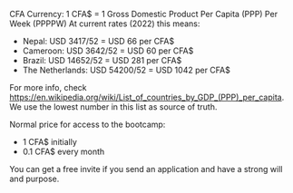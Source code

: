 CFA Currency: 1 CFA$ = 1 Gross Domestic Product Per Capita (PPP) Per Week (PPPPW)
At current rates (2022) this means:

- Nepal: USD 3417/52 = USD 66 per CFA$
- Cameroon: USD 3642/52 = USD 60 per CFA$
- Brazil: USD 14652/52 = USD 281 per CFA$
- The Netherlands: USD 54200/52 = USD 1042 per CFA$

For more info, check https://en.wikipedia.org/wiki/List_of_countries_by_GDP_(PPP)_per_capita. We use the lowest number in this list as source of truth.

Normal price for access to the bootcamp:

- 1 CFA$ initially
- 0.1 CFA$ every month

You can get a free invite if you send an application and have a strong will and purpose.
